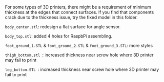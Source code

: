 For some types of 3D printers, there might be a requirement of minimum thickness at the edges that connect surfaces. 
If you find that components crack due to the thickness issue, try the fixed model in this folder.

`body_center.stl`: redesign a flat surface for angle sensor.


`body_top.stl`: added 4 holes for RaspbPi assembling.


`foot_ground_1.STL` & `foot_ground_2.STL` & `foot_ground_3.STL`: more styles


`thigh_bottom.stl `: increased thickness near screw hole where 3D printer may fail to print


`leg_bottom.STL `: increased thickness near screw hole where 3D printer may fail to print

